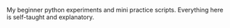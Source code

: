 My beginner python experiments and mini practice scripts. Everything here is self-taught and explanatory.
